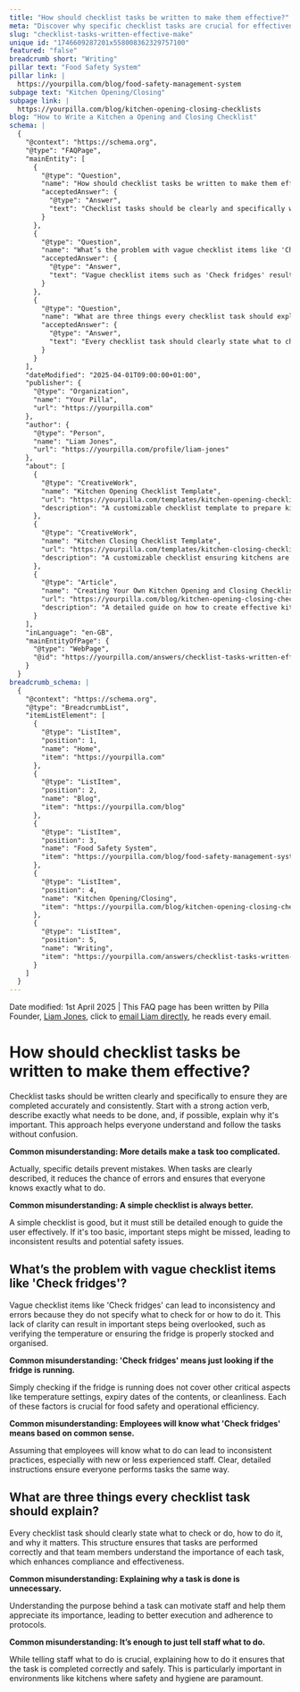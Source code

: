 ```yaml
---
title: "How should checklist tasks be written to make them effective?"
meta: "Discover why specific checklist tasks are crucial for effectiveness, the issues with vague items like 'Check fridges', and the three essential elements every task should include."
slug: "checklist-tasks-written-effective-make"
unique id: "1746609287201x558008362329757100"
featured: "false"
breadcrumb short: "Writing"
pillar text: "Food Safety System"
pillar link: |
  https://yourpilla.com/blog/food-safety-management-system
subpage text: "Kitchen Opening/Closing"
subpage link: |
  https://yourpilla.com/blog/kitchen-opening-closing-checklists
blog: "How to Write a Kitchen a Opening and Closing Checklist"
schema: |
  {
    "@context": "https://schema.org",
    "@type": "FAQPage",
    "mainEntity": [
      {
        "@type": "Question",
        "name": "How should checklist tasks be written to make them effective?",
        "acceptedAnswer": {
          "@type": "Answer",
          "text": "Checklist tasks should be clearly and specifically written to ensure they are accurately and consistently completed. Begin with a strong action verb, outline precisely what needs to be done, and explain the importance if possible. This clarity aids effective understanding and execution of tasks."
        }
      },
      {
        "@type": "Question",
        "name": "What’s the problem with vague checklist items like 'Check fridges'?",
        "acceptedAnswer": {
          "@type": "Answer",
          "text": "Vague checklist items such as 'Check fridges' result in inconsistencies and errors because they do not specify what aspects to check or the methods to use. Properly defining what to check, such as temperature settings and expiry dates, ensures operational efficiency and food safety."
        }
      },
      {
        "@type": "Question",
        "name": "What are three things every checklist task should explain?",
        "acceptedAnswer": {
          "@type": "Answer",
          "text": "Every checklist task should clearly state what to check or do, how to do it, and why it is important. This format helps to ensure tasks are executed correctly and comprehends the significance of each task, enhancing compliance and effectiveness in the workplace."
        }
      }
    ],
    "dateModified": "2025-04-01T09:00:00+01:00",
    "publisher": {
      "@type": "Organization",
      "name": "Your Pilla",
      "url": "https://yourpilla.com"
    },
    "author": {
      "@type": "Person",
      "name": "Liam Jones",
      "url": "https://yourpilla.com/profile/liam-jones"
    },
    "about": [
      {
        "@type": "CreativeWork",
        "name": "Kitchen Opening Checklist Template",
        "url": "https://yourpilla.com/templates/kitchen-opening-checklist",
        "description": "A customizable checklist template to prepare kitchens successfully for daily operations."
      },
      {
        "@type": "CreativeWork",
        "name": "Kitchen Closing Checklist Template",
        "url": "https://yourpilla.com/templates/kitchen-closing-checklist",
        "description": "A customizable checklist ensuring kitchens are properly closed and secured at day’s end."
      },
      {
        "@type": "Article",
        "name": "Creating Your Own Kitchen Opening and Closing Checklists",
        "url": "https://yourpilla.com/blog/kitchen-opening-closing-checklists",
        "description": "A detailed guide on how to create effective kitchen checklists tailored to specific site needs."
      }
    ],
    "inLanguage": "en-GB",
    "mainEntityOfPage": {
      "@type": "WebPage",
      "@id": "https://yourpilla.com/answers/checklist-tasks-written-effective-make"
    }
  }
breadcrumb_schema: |
  {
    "@context": "https://schema.org",
    "@type": "BreadcrumbList",
    "itemListElement": [
      {
        "@type": "ListItem",
        "position": 1,
        "name": "Home",
        "item": "https://yourpilla.com"
      },
      {
        "@type": "ListItem",
        "position": 2,
        "name": "Blog",
        "item": "https://yourpilla.com/blog"
      },
      {
        "@type": "ListItem",
        "position": 3,
        "name": "Food Safety System",
        "item": "https://yourpilla.com/blog/food-safety-management-system"
      },
      {
        "@type": "ListItem",
        "position": 4,
        "name": "Kitchen Opening/Closing",
        "item": "https://yourpilla.com/blog/kitchen-opening-closing-checklists"
      },
      {
        "@type": "ListItem",
        "position": 5,
        "name": "Writing",
        "item": "https://yourpilla.com/answers/checklist-tasks-written-effective-make"
      }
    ]
  }
---
```


Date modified: 1st April 2025 | This FAQ page has been written by Pilla Founder, [Liam Jones](https://yourpilla.com/profile/liam-jones), click to [email Liam directly](https://mailto:liam@yourpilla.com), he reads every email.

# How should checklist tasks be written to make them effective?

Checklist tasks should be written clearly and specifically to ensure they are completed accurately and consistently. Start with a strong action verb, describe exactly what needs to be done, and, if possible, explain why it's important. This approach helps everyone understand and follow the tasks without confusion.

**Common misunderstanding: More details make a task too complicated.**

Actually, specific details prevent mistakes. When tasks are clearly described, it reduces the chance of errors and ensures that everyone knows exactly what to do.

**Common misunderstanding: A simple checklist is always better.**

A simple checklist is good, but it must still be detailed enough to guide the user effectively. If it's too basic, important steps might be missed, leading to inconsistent results and potential safety issues.

## What’s the problem with vague checklist items like 'Check fridges'?

Vague checklist items like 'Check fridges' can lead to inconsistency and errors because they do not specify what to check for or how to do it. This lack of clarity can result in important steps being overlooked, such as verifying the temperature or ensuring the fridge is properly stocked and organised.

**Common misunderstanding: 'Check fridges' means just looking if the fridge is running.**

Simply checking if the fridge is running does not cover other critical aspects like temperature settings, expiry dates of the contents, or cleanliness. Each of these factors is crucial for food safety and operational efficiency.

**Common misunderstanding: Employees will know what 'Check fridges' means based on common sense.**

Assuming that employees will know what to do can lead to inconsistent practices, especially with new or less experienced staff. Clear, detailed instructions ensure everyone performs tasks the same way.

## What are three things every checklist task should explain?

Every checklist task should clearly state what to check or do, how to do it, and why it matters. This structure ensures that tasks are performed correctly and that team members understand the importance of each task, which enhances compliance and effectiveness.

**Common misunderstanding: Explaining why a task is done is unnecessary.**

Understanding the purpose behind a task can motivate staff and help them appreciate its importance, leading to better execution and adherence to protocols.

**Common misunderstanding: It’s enough to just tell staff what to do.**

While telling staff what to do is crucial, explaining how to do it ensures that the task is completed correctly and safely. This is particularly important in environments like kitchens where safety and hygiene are paramount.